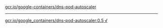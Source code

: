 [gcr.io/google-containers/dns-pod-autoscaler](https://hub.docker.com/r/abcz/dns-pod-autoscaler/tags/) 

----
[gcr.io/google_containers/dns-pod-autoscaler:0.5 √](https://hub.docker.com/r/abcz/dns-pod-autoscaler/tags/)

